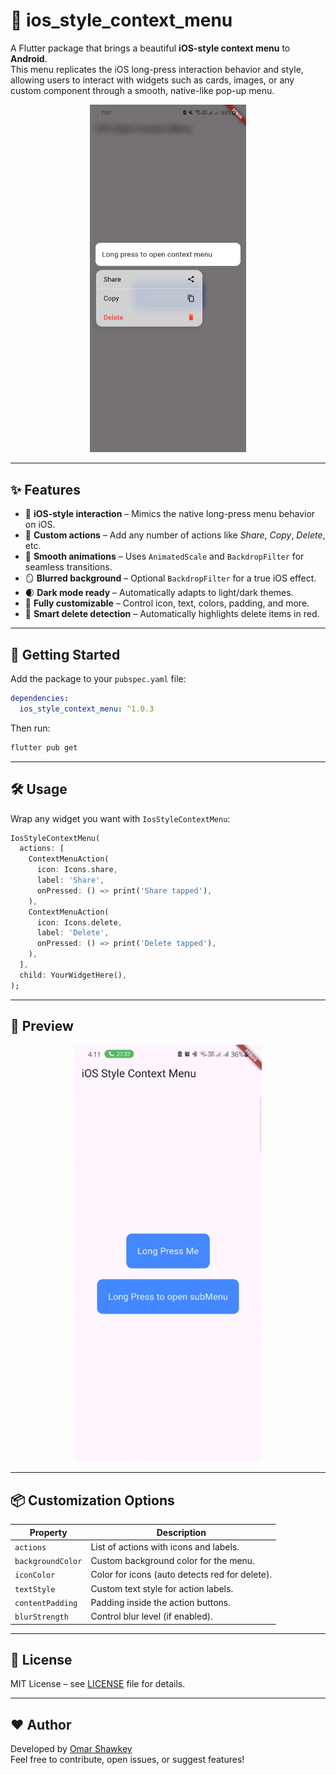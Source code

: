 # 🍎 ios_style_context_menu

A Flutter package that brings a beautiful **iOS-style context menu** to **Android**.  
This menu replicates the iOS long-press interaction behavior and style, allowing users to interact with widgets such as cards, images, or any custom component through a smooth, native-like pop-up menu.

<p align="center">
  <img src="https://raw.githubusercontent.com/OmarShawkey13/ContextMenuAndroid/main/assets/images/example.jpg" width="250" alt="iOS-style context menu on Android"/>
</p>

---

## ✨ Features

- 🍏 **iOS-style interaction** – Mimics the native long-press menu behavior on iOS.
- 🧰 **Custom actions** – Add any number of actions like *Share*, *Copy*, *Delete*, etc.
- 💫 **Smooth animations** – Uses `AnimatedScale` and `BackdropFilter` for seamless transitions.
- 🪞 **Blurred background** – Optional `BackdropFilter` for a true iOS effect.
- 🌒 **Dark mode ready** – Automatically adapts to light/dark themes.
- 🧩 **Fully customizable** – Control icon, text, colors, padding, and more.
- 🧠 **Smart delete detection** – Automatically highlights delete items in red.

---

## 🚀 Getting Started

Add the package to your `pubspec.yaml` file:

```yaml
dependencies:
  ios_style_context_menu: ^1.0.3
```

Then run:

```bash
flutter pub get
```

---

## 🛠 Usage

Wrap any widget you want with `IosStyleContextMenu`:

```dart
IosStyleContextMenu(
  actions: [
    ContextMenuAction(
      icon: Icons.share,
      label: 'Share',
      onPressed: () => print('Share tapped'),
    ),
    ContextMenuAction(
      icon: Icons.delete,
      label: 'Delete',
      onPressed: () => print('Delete tapped'),
    ),
  ],
  child: YourWidgetHere(),
);
```

---

## 📸 Preview

<p align="center">
  <img src="https://raw.githubusercontent.com/OmarShawkey13/ContextMenuAndroid/main/assets/images/preview.gif" width="300"/>
</p>

---

## 📦 Customization Options

| Property        | Description                                 |
|----------------|---------------------------------------------|
| `actions`       | List of actions with icons and labels.      |
| `backgroundColor` | Custom background color for the menu.     |
| `iconColor`     | Color for icons (auto detects red for delete). |
| `textStyle`     | Custom text style for action labels.        |
| `contentPadding` | Padding inside the action buttons.         |
| `blurStrength`  | Control blur level (if enabled).            |

---

## 📄 License

MIT License – see [LICENSE](https://github.com/OmarShawkey13/ContextMenuAndroid/blob/main/LICENSE) file for details.

---

## ❤️ Author

Developed by [Omar Shawkey](https://github.com/OmarShawkey13)  
Feel free to contribute, open issues, or suggest features!